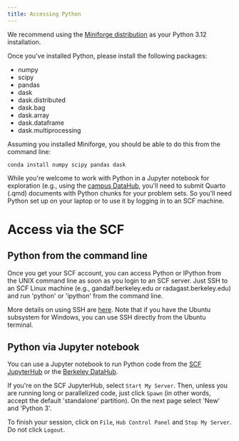 ```yaml
---
title: Accessing Python
---
```


We recommend using the [Miniforge distribution](https://github.com/conda-forge/miniforge) as your Python 3.12 installation.

Once you've installed Python, please install the following packages: 

- numpy
- scipy
- pandas
- dask
- dask.distributed
- dask.bag
- dask.array
- dask.dataframe
- dask.multiprocessing

Assuming you installed Miniforge, you should be able to do this from the command line:

```
conda install numpy scipy pandas dask
```

While you're welcome to work with Python in a Jupyter notebook for exploration (e.g., using the [campus DataHub](https://datahub.berkeley.edu/hub/login?next=%2Fhub%2F), you'll need to submit Quarto (.qmd) documents with Python chunks for your problem sets. So you'll need Python set up on your laptop or to use it by logging in to an SCF machine.

# Access via the SCF

## Python from the command line

Once you get your SCF account, you can access Python or IPython from the UNIX command line as soon as you login to an SCF server. Just SSH to an SCF Linux machine (e.g., gandalf.berkeley.edu or radagast.berkeley.edu) and run 'python' or 'ipython' from the command line.

More details on using SSH are [here](https://statistics.berkeley.edu/computing/ssh). Note that if you have the Ubuntu subsystem for Windows, you can use SSH directly from the Ubuntu terminal.

## Python via Jupyter notebook

You can use a Jupyter notebook to run Python code from the [SCF JupyterHub](https://jupyter.stat.berkeley.edu) or the [Berkeley DataHub](https://datahub.berkeley.edu). 

If you're on the SCF JupyterHub, select `Start My Server`. Then, unless you are running long or parallelized code, just click `Spawn` (in other words, accept the default 'standalone' partition). On the next page select 'New' and 'Python 3'. 

To finish your session, click on `File`, `Hub Control Panel` and `Stop My Server`. Do not click `Logout`.
